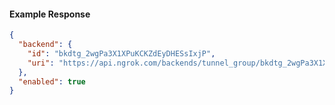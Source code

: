 <!-- Code generated for API Clients. DO NOT EDIT. -->

#### Example Response

```json
{
  "backend": {
    "id": "bkdtg_2wgPa3X1XPuKCKZdEyDHESsIxjP",
    "uri": "https://api.ngrok.com/backends/tunnel_group/bkdtg_2wgPa3X1XPuKCKZdEyDHESsIxjP"
  },
  "enabled": true
}
```

